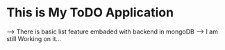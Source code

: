 ﻿# This is My ToDO Application 
--> There is basic list feature embaded with backend in mongoDB
--> I am still Working on it...

